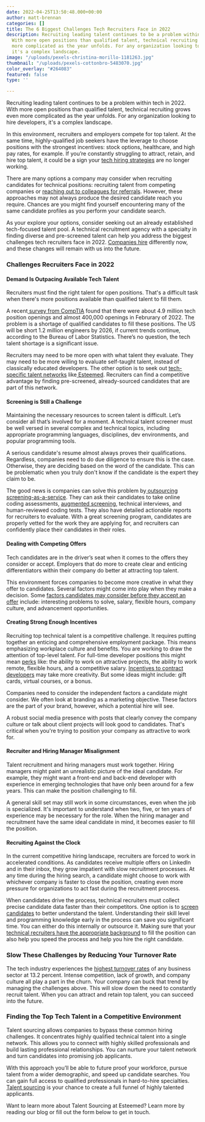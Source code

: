 ```yaml
---
date: 2022-04-25T13:50:48.000+00:00
author: matt-brennan
categories: []
title: The 6 Biggest Challenges Tech Recruiters Face in 2022
description: Recruiting leading talent continues to be a problem within tech in 2022.
  With more open positions than qualified talent, technical recruiting grows even
  more complicated as the year unfolds. For any organization looking to hire developers,
  it's a complex landscape.
image: "/uploads/pexels-christina-morillo-1181263.jpg"
thumbnail: "/uploads/pexels-cottonbro-5483070.jpg"
color_overlay: "#264083"
featured: false
type: ''

---
```

Recruiting leading talent continues to be a problem within tech in 2022. With more open positions than qualified talent, technical recruiting grows even more complicated as the year unfolds. For any organization looking to hire developers, it's a complex landscape.

In this environment, recruiters and employers compete for top talent. At the same time, highly-qualified job seekers have the leverage to choose positions with the strongest incentives: stock options, healthcare, and high pay rates, for example. If you’re constantly struggling to attract, retain, and hire top talent, it could be a sign your [tech hiring strategies](https://esteemed.io/blog/2021/01/14/is-your-approach-to-hiring-wrong/) are no longer working.

There are many options a company may consider when recruiting candidates for technical positions: recruiting talent from competing companies or [reaching out to colleagues for referrals](https://esteemed.io/member-compensation-plan/). However, these approaches may not always produce the desired candidate reach you require. Chances are you might find yourself encountering many of the same candidate profiles as you perform your candidate search.

As your explore your options, consider seeking out an already established tech-focused talent pool. A technical recruitment agency with a specialty in finding diverse and pre-screened talent can help you address the biggest challenges tech recruiters face in 2022. [Companies hire](https://esteemed.io/blog/2021/01/26/8-ways-2020-impacted-workplaces-and-hiring/) differently now, and these changes will remain with us into the future.

### **Challenges Recruiters Face in 2022**

#### **Demand Is Outpacing Available Tech Talent**

Recruiters must find the right talent for open positions. That's a difficult task when there's more positions available than qualified talent to fill them.

A recent[ survey from CompTIA](https://www.comptia.org/content/tech-jobs-report) found that there were about 4.9 million tech position openings and almost 400,000 openings in Februrary of 2022. The problem is a shortage of qualified candidates to fill these positions. The US will be short 1.2 million engineers by 2026, if current trends continue, according to the Bureau of Labor Statistics. There’s no question, the tech talent shortage is a significant issue.

Recruiters may need to be more open with what talent they evaluate. They may need to be more willing to evaluate self-taught talent, instead of classically educated developers. The other option is to seek out [tech-specific talent networks](http://esteemed.io/talent-sourcing) like[ Esteemed](https://esteemed.io/). Recruiters can find a competitive advantage by finding pre-screened, already-sourced candidates that are part of this network.

#### **Screening is Still a Challenge**

Maintaining the necessary resources to screen talent is difficult. Let’s consider all that’s involved for a moment. A technical talent screener must be well versed in several complex and technical topics, including appropriate programming languages, disciplines, dev environments, and popular programming tools.

A serious candidate's resume almost always proves their qualifications. Regardless, companies need to do due diligence to ensure this is the case. Otherwise, they are deciding based on the word of the candidate. This can be problematic when you truly don't know if the candidate is the expert they claim to be.

The good news is companies can solve this problem by[ outsourcing screening-as-a-service](https://esteemed.io/blog/2021/08/19/the-power-of-candidate-assessments/). They can ask their candidates to take online coding assessments, [augmented screening](https://esteemed.io/screening/), technical interviews, and human-reviewed coding tests. They also have detailed actionable reports for recruiters to evaluate. With a great screening program, candidates are properly vetted for the work they are applying for, and recruiters can confidently place their candidates in their roles.

#### **Dealing with Competing Offers**

Tech candidates are in the driver’s seat when it comes to the offers they consider or accept. Employers that do more to create clear and enticing differentiators within their company do better at attracting top talent.

This environment forces companies to become more creative in what they offer to candidates. Several factors might come into play when they make a decision. Some [factors candidates may consider before they accept an offer](https://www.codingame.com/work/blog/tech-recruiting/what-devs-want-top-5-things-tech-talent-look-for/#) include: interesting problems to solve, salary, flexible hours, company culture, and advancement opportunities.

#### **Creating Strong Enough Incentives**

Recruiting top technical talent is a competitive challenge. It requires putting together an enticing and comprehensive employment package. This means emphasizing workplace culture and benefits. You are working to draw the attention of top-level talent. For full-time developer positions this might mean [perks](https://getwith.io/incentives-developer-change/) like: the ability to work on attractive projects, the ability to work remote, flexible hours, and a competitive salary. [Incentives to contract developers](https://winatalent.com/blog/2019/12/3-ways-to-reward-your-freelancers/) may take more creativity. But some ideas might include: gift cards, virtual courses, or a bonus.

Companies need to consider the independent factors a candidate might consider. We often look at branding as a marketing objective. These factors are the part of your brand, however, which a potential hire will see.

A robust social media presence with posts that clearly convey the company culture or talk about client projects will look good to candidates. That's critical when you're trying to position your company as attractive to work for.

#### **Recruiter and Hiring Manager Misalignment** 

Talent recruitment and hiring managers must work together. Hiring managers might paint an unrealistic picture of the ideal candidate. For example, they might want a front-end and back-end developer with experience in emerging technologies that have only been around for a few years. This can make the position challenging to fill.

A general skill set may still work in some circumstances, even when the job is specialized. It's important to understand when two, five, or ten years of experience may be necessary for the role. When the hiring manager and recruitment have the same ideal candidate in mind, it becomes easier to fill the position.

#### **Recruiting Against the Clock**

In the current competitive hiring landscape, recruiters are forced to work in accelerated conditions. As candidates receive multiple offers on LinkedIn and in their inbox, they grow impatient with slow recruitment processes. At any time during the hiring search, a candidate might choose to work with whichever company is faster to close the position, creating even more pressure for organizations to act fast during the recruitment process.

When candidates drive the process, technical recruiters must collect precise candidate data faster than their competitors. One option is to [screen candidates](http://esteemed.io/screening) to better understand the talent. Understanding their skill level and programming knowledge early in the process can save you significant time. You can either do this internally or outsource it. Making sure that your [technical recruiters have the appropriate background](https://esteemed.io/blog/2021/08/24/the-beginner-s-guide-to-screening-and-evaluating-tech-candidates/) to fill the position can also help you speed the process and help you hire the right candidate.

### **Slow These Challenges by Reducing Your Turnover Rate**

The tech industry experiences the [highest turnover rates](https://www.informationweek.com/team-building-and-staffing/what-s-driving-the-tech-sector-s-extreme-turnover-rate-) of any business sector at 13.2 percent. Intense competition, lack of growth, and company culture all play a part in the churn. Your company can buck that trend by managing the challenges above. This will slow down the need to constantly recruit talent. When you can attract and retain top talent, you can succeed into the future.

### **Finding the Top Tech Talent in a Competitive Environment**

Talent sourcing allows companies to bypass these common hiring challenges. It concentrates highly qualified technical talent into a single network. This allows you to connect with highly skilled professionals and build lasting professional relationships. You can nurture your talent network and turn candidates into promising job applicants.

With this approach you’ll be able to future proof your workforce, pursue talent from a wider demographic, and speed up candidate searches. You can gain full access to qualified professionals in hard-to-hire specialties. [Talent sourcing](https://esteemed.io/talent-sourcing/) is your chance to create a full funnel of highly talented applicants.

Want to learn more about Talent Sourcing at Esteemed? Learn more by reading our blog or fill out the form below to get in touch.